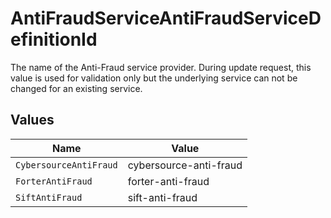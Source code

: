 # AntiFraudServiceAntiFraudServiceDefinitionId

The name of the Anti-Fraud service provider.
During update request, this value is used for validation only but
the underlying service can not be changed for an existing service.


## Values

| Name                   | Value                  |
| ---------------------- | ---------------------- |
| `CybersourceAntiFraud` | cybersource-anti-fraud |
| `ForterAntiFraud`      | forter-anti-fraud      |
| `SiftAntiFraud`        | sift-anti-fraud        |